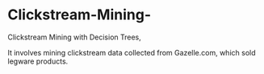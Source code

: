 # Clickstream-Mining-
Clickstream Mining with Decision Trees,

It involves mining clickstream data collected from Gazelle.com, which sold legware products.

